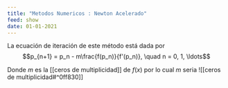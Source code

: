 ```yaml
---
title: "Metodos Numericos : Newton Acelerado"
feed: show
date: 01-01-2021
---
```


La ecuación de iteración de este método está dada por
    $$p_{n+1} = p_n - m\frac{f(p_n)}{f'(p_n)}, \quad n = 0, 1, \ldots$$

Donde $m$ es la [[ceros de multiplicidad]] de $f(x)$ por lo cual $m$ seria ![[ceros de multiplicidad#^0ff830]]
